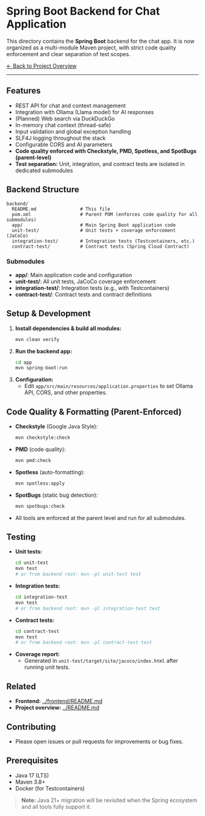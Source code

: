 # Spring Boot Backend for Chat Application

This directory contains the **Spring Boot** backend for the chat app. It is now organized as a multi-module Maven project, with strict code quality enforcement and clear separation of test scopes.

[← Back to Project Overview](../README.md)

---

## Features
- REST API for chat and context management
- Integration with Ollama (Llama model) for AI responses
- (Planned) Web search via DuckDuckGo
- In-memory chat context (thread-safe)
- Input validation and global exception handling
- SLF4J logging throughout the stack
- Configurable CORS and AI parameters
- **Code quality enforced with Checkstyle, PMD, Spotless, and SpotBugs (parent-level)**
- **Test separation:** Unit, integration, and contract tests are isolated in dedicated submodules

## Backend Structure
```
backend/
  README.md                # This file
  pom.xml                  # Parent POM (enforces code quality for all submodules)
  app/                     # Main Spring Boot application code
  unit-test/               # Unit tests + coverage enforcement (JaCoCo)
  integration-test/        # Integration tests (Testcontainers, etc.)
  contract-test/           # Contract tests (Spring Cloud Contract)
```

### Submodules
- **app/**: Main application code and configuration
- **unit-test/**: All unit tests, JaCoCo coverage enforcement
- **integration-test/**: Integration tests (e.g., with Testcontainers)
- **contract-test/**: Contract tests and contract definitions

## Setup & Development
1. **Install dependencies & build all modules:**
   ```sh
   mvn clean verify
   ```
2. **Run the backend app:**
   ```sh
   cd app
   mvn spring-boot:run
   ```
3. **Configuration:**
   - Edit `app/src/main/resources/application.properties` to set Ollama API, CORS, and other properties.

## Code Quality & Formatting (Parent-Enforced)
- **Checkstyle** (Google Java Style):
  ```sh
  mvn checkstyle:check
  ```
- **PMD** (code quality):
  ```sh
  mvn pmd:check
  ```
- **Spotless** (auto-formatting):
  ```sh
  mvn spotless:apply
  ```
- **SpotBugs** (static bug detection):
  ```sh
  mvn spotbugs:check
  ```
- All tools are enforced at the parent level and run for all submodules.

## Testing
- **Unit tests:**
  ```sh
  cd unit-test
  mvn test
  # or from backend root: mvn -pl unit-test test
  ```
- **Integration tests:**
  ```sh
  cd integration-test
  mvn test
  # or from backend root: mvn -pl integration-test test
  ```
- **Contract tests:**
  ```sh
  cd contract-test
  mvn test
  # or from backend root: mvn -pl contract-test test
  ```
- **Coverage report:**
  - Generated in `unit-test/target/site/jacoco/index.html` after running unit tests.

## Related
- **Frontend:** [../frontend/README.md](../frontend/README.md)
- **Project overview:** [../README.md](../README.md)

## Contributing
- Please open issues or pull requests for improvements or bug fixes.

## Prerequisites
- Java 17 (LTS)
- Maven 3.8+
- Docker (for Testcontainers)

> **Note:** Java 21+ migration will be revisited when the Spring ecosystem and all tools fully support it. 